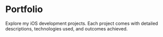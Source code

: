 # Portfolio

Explore my iOS development projects. Each project comes with detailed descriptions, technologies used, and outcomes achieved.